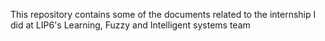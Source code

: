 
This repository contains some of the documents related to the internship I did at LIP6's Learning, Fuzzy and Intelligent systems team 
 
